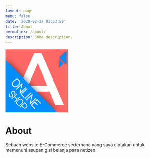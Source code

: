 ```yaml
---
layout: page
menu: false
date: '2020-02-27 01:53:59'
title: About
permalink: /about/
description: Some description.
---
```


<img class="img-rounded" src="/assets/img/uploads/profile.png" alt="Adhief Hermawan" width="200">

# About

Sebuah website E-Commerce sederhana yang saya ciptakan untuk memenuhi asupan gizi belanja para netizen.
